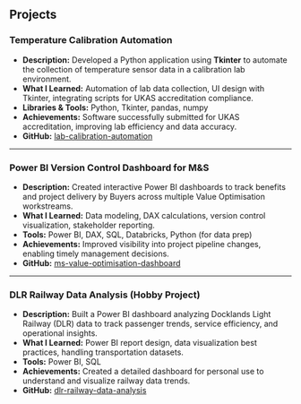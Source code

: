 ## Projects

### Temperature Calibration Automation  
- **Description:** Developed a Python application using **Tkinter** to automate the collection of temperature sensor data in a calibration lab environment.  
- **What I Learned:** Automation of lab data collection, UI design with Tkinter, integrating scripts for UKAS accreditation compliance.  
- **Libraries & Tools:** Python, Tkinter, pandas, numpy  
- **Achievements:** Software successfully submitted for UKAS accreditation, improving lab efficiency and data accuracy.  
- **GitHub:** [lab-calibration-automation](https://github.com/Somestuff-ai.github.io/lab-calibration-automation)

---

### Power BI Version Control Dashboard for M&S  
- **Description:** Created interactive Power BI dashboards to track benefits and project delivery by Buyers across multiple Value Optimisation workstreams.  
- **What I Learned:** Data modeling, DAX calculations, version control visualization, stakeholder reporting.  
- **Tools:** Power BI, DAX, SQL, Databricks, Python (for data prep)  
- **Achievements:** Improved visibility into project pipeline changes, enabling timely management decisions.  
- **GitHub:** [ms-value-optimisation-dashboard](https://github.com/Somestuff-ai/ms-value-optimisation-dashboard)

---

### DLR Railway Data Analysis (Hobby Project)  
- **Description:** Built a Power BI dashboard analyzing Docklands Light Railway (DLR) data to track passenger trends, service efficiency, and operational insights.  
- **What I Learned:** Power BI report design, data visualization best practices, handling transportation datasets.  
- **Tools:** Power BI, SQL  
- **Achievements:** Created a detailed dashboard for personal use to understand and visualize railway data trends.  
- **GitHub:** [dlr-railway-data-analysis](https://github.com/Somestuff-ai/dlr-railway-data-analysis)
